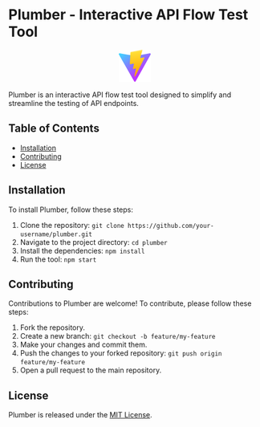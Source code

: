 # Plumber - Interactive API Flow Test Tool
<p align="center">
  <img src="public/logo.svg" alt="Logo">
</p>

Plumber is an interactive API flow test tool designed to simplify and streamline the testing of API endpoints.

## Table of Contents
- [Installation](#Installation)
- [Contributing](#contributing)
- [License](#license)

## Installation
To install Plumber, follow these steps:

1. Clone the repository: `git clone https://github.com/your-username/plumber.git`
2. Navigate to the project directory: `cd plumber`
3. Install the dependencies: `npm install`
4. Run the tool: `npm start`

## Contributing
Contributions to Plumber are welcome! To contribute, please follow these steps:

1. Fork the repository.
2. Create a new branch: `git checkout -b feature/my-feature`
3. Make your changes and commit them.
4. Push the changes to your forked repository: `git push origin feature/my-feature`
5. Open a pull request to the main repository.

## License
Plumber is released under the [MIT License](https://opensource.org/licenses/MIT).